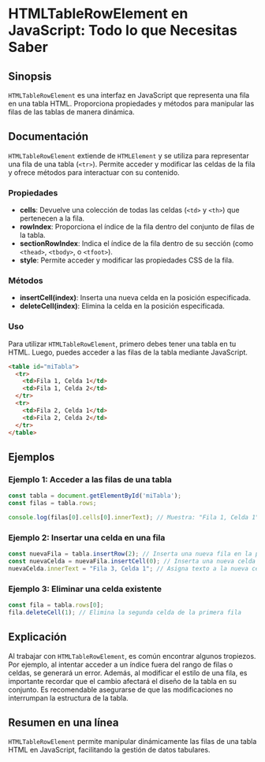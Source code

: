 <!--
Meta Description: # HTMLTableRowElement en JavaScript: Todo lo que Necesitas Saber ## Sinopsis `HTMLTableRowElement` es una interfaz en JavaScript que representa una fi...
Meta Keywords: fila, una, tabla, celda, las
-->

# HTMLTableRowElement en JavaScript: Todo lo que Necesitas Saber

## Sinopsis
`HTMLTableRowElement` es una interfaz en JavaScript que representa una fila en una tabla HTML. Proporciona propiedades y métodos para manipular las filas de las tablas de manera dinámica.

## Documentación
`HTMLTableRowElement` extiende de `HTMLElement` y se utiliza para representar una fila de una tabla (`<tr>`). Permite acceder y modificar las celdas de la fila y ofrece métodos para interactuar con su contenido.

### Propiedades
- **cells**: Devuelve una colección de todas las celdas (`<td>` y `<th>`) que pertenecen a la fila.
- **rowIndex**: Proporciona el índice de la fila dentro del conjunto de filas de la tabla.
- **sectionRowIndex**: Indica el índice de la fila dentro de su sección (como `<thead>`, `<tbody>`, o `<tfoot>`).
- **style**: Permite acceder y modificar las propiedades CSS de la fila.

### Métodos
- **insertCell(index)**: Inserta una nueva celda en la posición especificada.
- **deleteCell(index)**: Elimina la celda en la posición especificada.

### Uso
Para utilizar `HTMLTableRowElement`, primero debes tener una tabla en tu HTML. Luego, puedes acceder a las filas de la tabla mediante JavaScript.

```html
<table id="miTabla">
  <tr>
    <td>Fila 1, Celda 1</td>
    <td>Fila 1, Celda 2</td>
  </tr>
  <tr>
    <td>Fila 2, Celda 1</td>
    <td>Fila 2, Celda 2</td>
  </tr>
</table>
```

## Ejemplos
### Ejemplo 1: Acceder a las filas de una tabla
```javascript
const tabla = document.getElementById('miTabla');
const filas = tabla.rows;

console.log(filas[0].cells[0].innerText); // Muestra: "Fila 1, Celda 1"
```

### Ejemplo 2: Insertar una celda en una fila
```javascript
const nuevaFila = tabla.insertRow(2); // Inserta una nueva fila en la posición 2
const nuevaCelda = nuevaFila.insertCell(0); // Inserta una nueva celda en la fila
nuevaCelda.innerText = "Fila 3, Celda 1"; // Asigna texto a la nueva celda
```

### Ejemplo 3: Eliminar una celda existente
```javascript
const fila = tabla.rows[0];
fila.deleteCell(1); // Elimina la segunda celda de la primera fila
```

## Explicación
Al trabajar con `HTMLTableRowElement`, es común encontrar algunos tropiezos. Por ejemplo, al intentar acceder a un índice fuera del rango de filas o celdas, se generará un error. Además, al modificar el estilo de una fila, es importante recordar que el cambio afectará el diseño de la tabla en su conjunto. Es recomendable asegurarse de que las modificaciones no interrumpan la estructura de la tabla.

## Resumen en una línea
`HTMLTableRowElement` permite manipular dinámicamente las filas de una tabla HTML en JavaScript, facilitando la gestión de datos tabulares.